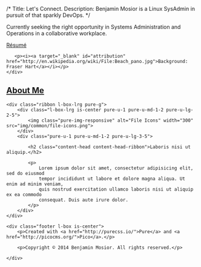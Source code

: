 /*
Title: Let's Connect.
Description: Benjamin Mosior is a Linux SysAdmin in pursuit of that sparkly DevOps.
*/

<div class="splash-container">
    <div class="splash">
      <p class="splash-head">Currently seeking the right opportunity in Systems Administration and Operations in a collaborative workplace.</p>
      <p><a href="/themes/bmosior.com/Resume-Mosior.pdf" class="pure-button pure-button-primary"><i class="fa fa-file"></i> R&eacute;sum&eacute;</a></a></p>

       <p><i><a target="_blank" id="attribution" href="http://en.wikipedia.org/wiki/File:Beach_pano.jpg">Background: Fraser Hart</a></i></p>
    </div>

</div>

<div class="content-wrapper">
    <div class="content">
        <h2 id="aboutme" class="content-head is-center"><a href="#aboutme"><i class="fa fa-angle-down"></i> About Me</a></h2>
    </div>

    <div class="ribbon l-box-lrg pure-g">
        <div class="l-box-lrg is-center pure-u-1 pure-u-md-1-2 pure-u-lg-2-5">
            <img class="pure-img-responsive" alt="File Icons" width="300" src="img/common/file-icons.png">
        </div>
        <div class="pure-u-1 pure-u-md-1-2 pure-u-lg-3-5">

            <h2 class="content-head content-head-ribbon">Laboris nisi ut aliquip.</h2>

            <p>
                Lorem ipsum dolor sit amet, consectetur adipisicing elit, sed do eiusmod
                tempor incididunt ut labore et dolore magna aliqua. Ut enim ad minim veniam,
                quis nostrud exercitation ullamco laboris nisi ut aliquip ex ea commodo
                consequat. Duis aute irure dolor.
            </p>
        </div>
    </div>

    <div class="footer l-box is-center">
        <p>Created with <a href="http://purecss.io/">Pure</a> and <a href="http://picocms.org/">Pico</a>.</p>

        <p>Copyright © 2014 Benjamin Mosior. All rights reserved.</p>

    </div>

</div>